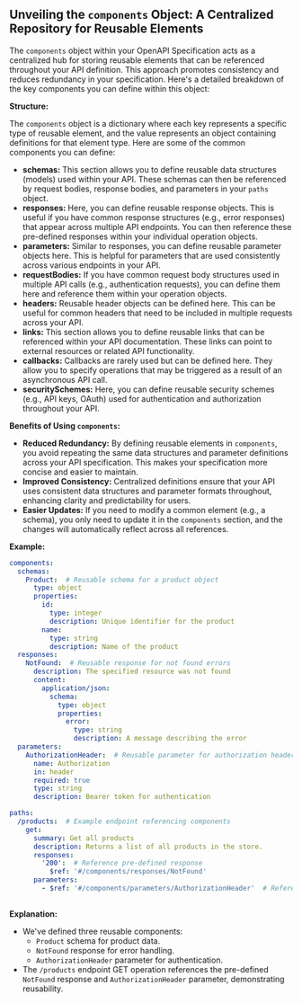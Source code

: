 ## Unveiling the `components` Object: A Centralized Repository for Reusable Elements

The `components` object within your OpenAPI Specification acts as a centralized hub for storing reusable elements that can be referenced throughout your API definition. This approach promotes consistency and reduces redundancy in your specification. Here's a detailed breakdown of the key components you can define within this object:

**Structure:**

The `components` object is a dictionary where each key represents a specific type of reusable element, and the value represents an object containing definitions for that element type. Here are some of the common components you can define:

* **schemas:**  This section allows you to define reusable data structures (models) used within your API. These schemas can then be referenced by request bodies, response bodies, and parameters in your `paths` object. 
* **responses:**  Here, you can define reusable response objects. This is useful if you have common response structures (e.g., error responses) that appear across multiple API endpoints. You can then reference these pre-defined responses within your individual operation objects.
* **parameters:**  Similar to responses, you can define reusable parameter objects here. This is helpful for parameters that are used consistently across various endpoints in your API. 
* **requestBodies:**  If you have common request body structures used in multiple API calls (e.g., authentication requests), you can define them here and reference them within your operation objects.
* **headers:**  Reusable header objects can be defined here. This can be useful for common headers that need to be included in multiple requests across your API.
* **links:**  This section allows you to define reusable links that can be referenced within your API documentation. These links can point to external resources or related API functionality.
* **callbacks:**  Callbacks are rarely used but can be defined here. They allow you to specify operations that may be triggered as a result of an asynchronous API call.
* **securitySchemes:**  Here, you can define reusable security schemes (e.g., API keys, OAuth) used for authentication and authorization throughout your API. 


**Benefits of Using `components`:**

* **Reduced Redundancy:**  By defining reusable elements in `components`, you avoid repeating the same data structures and parameter definitions across your API specification. This makes your specification more concise and easier to maintain.
* **Improved Consistency:**  Centralized definitions ensure that your API uses consistent data structures and parameter formats throughout, enhancing clarity and predictability for users.
* **Easier Updates:**  If you need to modify a common element (e.g., a schema), you only need to update it in the `components` section, and the changes will automatically reflect across all references.

**Example:**
```yaml
components:
  schemas:
    Product:  # Reusable schema for a product object
      type: object
      properties:
        id:
          type: integer
          description: Unique identifier for the product
        name:
          type: string
          description: Name of the product
  responses:
    NotFound:  # Reusable response for not found errors
      description: The specified resource was not found
      content:
        application/json:
          schema:
            type: object
            properties:
              error:
                type: string
                description: A message describing the error
  parameters:
    AuthorizationHeader:  # Reusable parameter for authorization header
      name: Authorization
      in: header
      required: true
      type: string
      description: Bearer token for authentication

paths:
  /products:  # Example endpoint referencing components
    get:
      summary: Get all products
      description: Returns a list of all products in the store.
      responses:
        '200':  # Reference pre-defined response
          $ref: '#/components/responses/NotFound'
      parameters:
        - $ref: '#/components/parameters/AuthorizationHeader'  # Reference pre-defined parameter
          
```

**Explanation:**

* We've defined three reusable components: 
    * `Product` schema for product data.
    * `NotFound` response for error handling.
    * `AuthorizationHeader` parameter for authentication.
* The `/products` endpoint GET operation references the pre-defined `NotFound` response and `AuthorizationHeader` parameter, demonstrating reusability.